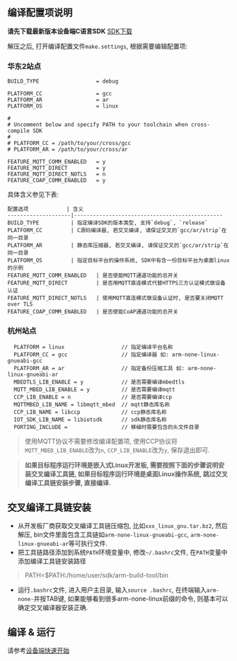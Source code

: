 ## 编译配置项说明

**请先下载最新版本设备端C语言SDK** [SDK下载](https://help.aliyun.com/document_detail/42648.html)

解压之后, 打开编译配置文件`make.settings`, 根据需要编辑配置项:
### 华东2站点

    BUILD_TYPE                  = debug

    PLATFORM_CC                 = gcc
    PLATFORM_AR                 = ar
    PLATFORM_OS                 = linux

    #
    # Uncomment below and specify PATH to your toolchain when cross-compile SDK
    #
    # PLATFORM_CC = /path/to/your/cross/gcc
    # PLATFORM_AR = /path/to/your/cross/ar

    FEATURE_MQTT_COMM_ENABLED   = y
    FEATURE_MQTT_DIRECT         = y
    FEATURE_MQTT_DIRECT_NOTLS   = n
    FEATURE_COAP_COMM_ENABLED   = y

具体含义参见下表:

    配置选项            | 含义
    --------------------|-----------------------------------------------
    BUILD_TYPE          | 指定编译SDK的版本类型, 支持`debug`, `release`
    PLATFORM_CC         | C源码编译器, 若交叉编译, 请保证交叉的`gcc/ar/strip`在同一目录
    PLATFORM_AR         | 静态库压缩器, 若交叉编译, 请保证交叉的`gcc/ar/strip`在同一目录
    PLATFORM_OS         | 指定目标平台的操作系统, SDK中有含一份目标平台为桌面linux的示例
    FEATURE_MQTT_COMM_ENABLED   | 是否使能MQTT通道功能的总开关
    FEATURE_MQTT_DIRECT         | 是否用MQTT直连模式代替HTTPS三方认证模式做设备认证
    FEATURE_MQTT_DIRECT_NOTLS   | 使用MQTT直连模式做设备认证时, 是否要关闭MQTT over TLS
    FEATURE_COAP_COMM_ENABLED   | 是否使能CoAP通道功能的总开关

### 杭州站点

      PLATFORM = linux                  // 指定编译平台名称
      PLATFORM_CC = gcc                 // 指定编译器 如: arm-none-linux-gnueabi-gcc
      PLATFORM_AR = ar                  // 指定备份压缩工具 如: arm-none-linux-gnueabi-ar
      MBEDTLS_LIB_ENABLE = y            // 是否需要编译mbedtls
      MQTT_MBED_LIB_ENABLE = y          // 是否需要编译mqtt
      CCP_LIB_ENABLE = n                // 是否需要编译ccp
      MQTTMBED_LIB_NAME = libmqtt_mbed  // mqtt静态库名称
      CCP_LIB_NAME = libccp             // ccp静态库名称
      IOT_SDK_LIB_NAME = libiotsdk      // sdk静态库名称
      PORTING_INCLUDE =                 // 移植时需要包含的头文件目录

> 使用MQTT协议不需要修改编译配置项, 使用CCP协议将`MQTT_MBED_LIB_ENABLE`改为`n`, `CCP_LIB_ENABLE`改为`y`, 保存退出即可.

> **如果目标程序运行环境是嵌入式Linux开发板, 需要按照下面的步骤说明安装交叉编译工具链, 如果目标程序运行环境是桌面Linux操作系统, 跳过交叉编译工具链安装步骤, 直接编译.**

## 交叉编译工具链安装
- 从开发板厂商获取交叉编译工具链压缩包, 比如`xxx_linux_gnu.tar.bz2`, 然后解压, bin文件里面包含工具链如`arm-none-linux-gnueabi-gcc`, `arm-none-linux-gnueabi-ar`等可执行文件.
- 把工具链路径添加到系统`PATH`环境变量中, 修改`~/.bashrc`文件, 在`PATH`变量中添加编译工具链安装路径

> PATH=$PATH:/home/user/sdk/arm-build-tool/bin

- 运行`.bashrc`文件, 进入用户主目录, 输入`source .bashrc`, 在终端输入`arm-none-`并按TAB键, 如果能够看到很多arm-none-linux前缀的命令, 则基本可以确定交叉编译器安装正确.

## 编译 & 运行
请参考[设备端快速开始](https://help.aliyun.com/document_detail/30530.html)

